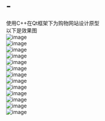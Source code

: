 # -
使用C++在Qt框架下为购物网站设计原型  
以下是效果图  
![image](https://github.com/dingyuming102/-/blob/master/QtGuiApplication2/QtGuiApplication2/report/images/rendered1024x1366.png)  
![image](https://github.com/dingyuming102/-/blob/master/QtGuiApplication2/QtGuiApplication2/report/images/rendered1200x1050.png)  
![image](https://github.com/dingyuming102/-/blob/master/QtGuiApplication2/QtGuiApplication2/report/images/rendered1366x1024.png)  
![image](https://github.com/dingyuming102/-/blob/master/QtGuiApplication2/QtGuiApplication2/report/images/rendered1920x1050.png)  
![image](https://github.com/dingyuming102/-/blob/master/QtGuiApplication2/QtGuiApplication2/report/images/rendered1920x300.png)  
![image](https://github.com/dingyuming102/-/blob/master/QtGuiApplication2/QtGuiApplication2/report/images/rendered1920x800.png)  
![image](https://github.com/dingyuming102/-/blob/master/QtGuiApplication2/QtGuiApplication2/report/images/rendered300x300.png)  
![image](https://github.com/dingyuming102/-/blob/master/QtGuiApplication2/QtGuiApplication2/report/images/rendered320x568.png)  
![image](https://github.com/dingyuming102/-/blob/master/QtGuiApplication2/QtGuiApplication2/report/images/rendered375x812.png)  
![image](https://github.com/dingyuming102/-/blob/master/QtGuiApplication2/QtGuiApplication2/report/images/rendered500x1050.png)  
![image](https://github.com/dingyuming102/-/blob/master/QtGuiApplication2/QtGuiApplication2/report/images/rendered568x320.png)  
![image](https://github.com/dingyuming102/-/blob/master/QtGuiApplication2/QtGuiApplication2/report/images/rendered700x1050.png)  
![image](https://github.com/dingyuming102/-/blob/master/QtGuiApplication2/QtGuiApplication2/report/images/rendered812x375.png)  
